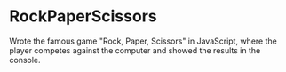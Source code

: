 # RockPaperScissors
Wrote the famous game "Rock, Paper, Scissors" in JavaScript, where the player competes  against the computer and showed the results in the console.
